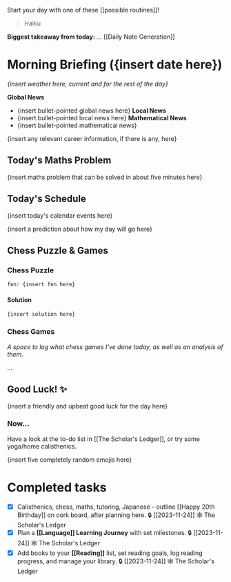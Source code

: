 Start your day with one of these [[possible routines]]!

>	Haiku

**Biggest takeaway from today:** ...
[[Daily Note Generation]]
# Morning Briefing ({insert date here})
*{insert weather here, current and for the rest of the day}*

**Global News**
- {insert bullet-pointed global news here}
**Local News**
- {insert bullet-pointed local news here}
**Mathematical News**
- {insert bullet-pointed mathematical news}

{insert any relevant career information, if there is any, here}

## Today's Maths Problem
{insert maths problem that can be solved in about five minutes here}

## Today's Schedule
{insert today's calendar events here}

{insert a prediction about how my day will go here}
## Chess Puzzle & Games
### Chess Puzzle
```chessboard
fen: {insert fen here}
```
#### Solution
```spoiler-block
{insert solution here}
```
### Chess Games
*A space to log what chess games I've done today, as well as an analysis of them.*

...
## Good Luck! ✨
{insert a friendly and upbeat good luck for the day here}

### Now...
Have a look at the to-do list in [[The Scholar's Ledger]], or try some yoga/home calisthenics.

{insert five completely random emojis here}
# Completed tasks

- [x] Calisthenics, chess, maths, tutoring, Japanese - outline [[Happy 20th Birthday]] on cork board, after planning here. 🔒 [[2023-11-24]] 🕸️ The Scholar's Ledger
- [x] Plan a **[[Language]] Learning Journey** with set milestones. 🔒 [[2023-11-24]] 🕸️ The Scholar's Ledger
- [x] Add books to your **[[Reading]]** list, set reading goals, log reading progress, and manage your library. 🔒 [[2023-11-24]] 🕸️ The Scholar's Ledger
